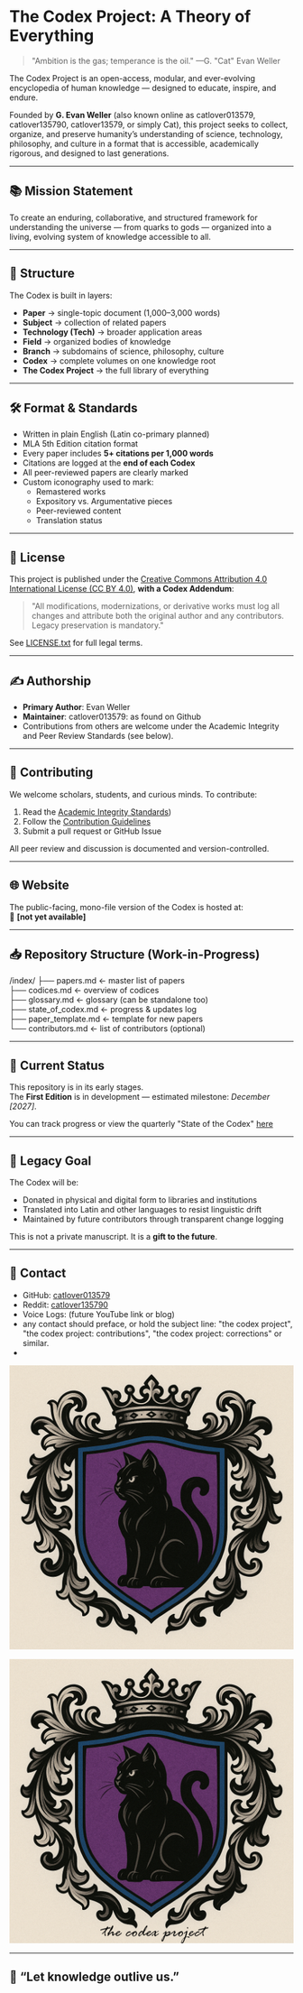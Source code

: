 # The Codex Project: A Theory of Everything

> "Ambition is the gas; temperance is the oil." —G. "Cat" Evan Weller

The Codex Project is an open-access, modular, and ever-evolving encyclopedia of human knowledge — designed to educate, inspire, and endure.

Founded by **G. Evan Weller** (also known online as catlover013579, catlover135790, catlover13579, or simply Cat), this project seeks to collect, organize, and preserve humanity’s understanding of science, technology, philosophy, and culture in a format that is accessible, academically rigorous, and designed to last generations.

---

## 📚 Mission Statement

To create an enduring, collaborative, and structured framework for understanding the universe — from quarks to gods — organized into a living, evolving system of knowledge accessible to all.

---

## 🧭 Structure

The Codex is built in layers:

- **Paper** → single-topic document (1,000–3,000 words)
- **Subject** → collection of related papers
- **Technology (Tech)** → broader application areas
- **Field** → organized bodies of knowledge
- **Branch** → subdomains of science, philosophy, culture
- **Codex** → complete volumes on one knowledge root
- **The Codex Project** → the full library of everything

---

## 🛠️ Format & Standards

- Written in plain English (Latin co-primary planned)
- MLA 5th Edition citation format
- Every paper includes **5+ citations per 1,000 words**
- Citations are logged at the **end of each Codex**
- All peer-reviewed papers are clearly marked
- Custom iconography used to mark:
  - Remastered works
  - Expository vs. Argumentative pieces
  - Peer-reviewed content
  - Translation status

---

## 🔐 License

This project is published under the [Creative Commons Attribution 4.0 International License (CC BY 4.0)](https://creativecommons.org/licenses/by/4.0/), **with a Codex Addendum**:

> "All modifications, modernizations, or derivative works must log all changes and attribute both the original author and any contributors. Legacy preservation is mandatory."

See [LICENSE.txt](./LICENSE.txt) for full legal terms.

---

## ✍️ Authorship

- **Primary Author**: Evan Weller  
- **Maintainer**: catlover013579: as found on Github
- Contributions from others are welcome under the Academic Integrity and Peer Review Standards (see below).

---

## 🤝 Contributing

We welcome scholars, students, and curious minds. To contribute:

1. Read the [Academic Integrity Standards](https://github.com/Catlover013579/The-Codex-Project/blob/main/Academic%20Integrety))
2. Follow the [Contribution Guidelines](CONTRIBUTING.md)
3. Submit a pull request or GitHub Issue

All peer review and discussion is documented and version-controlled.

---

## 🌐 Website

The public-facing, mono-file version of the Codex is hosted at:  
📍 **[not yet available]**

---

## 📥 Repository Structure (Work-in-Progress)

/index/
   ├── papers.md            ← master list of papers  
   ├── codices.md           ← overview of codices  
   ├── glossary.md          ← glossary (can be standalone too)  
   ├── state_of_codex.md    ← progress & updates log  
   ├── paper_template.md    ← template for new papers  
   └── contributors.md      ← list of contributors (optional)



---

## 🧪 Current Status

This repository is in its early stages.  
The **First Edition** is in development — estimated milestone: *December [2027]*.

You can track progress or view the quarterly "State of the Codex" [here](https://github.com/Catlover013579/The-Codex-Project/tree/main/index/STATE_OF_THE_CODEX)

---

## 🌱 Legacy Goal

The Codex will be:
- Donated in physical and digital form to libraries and institutions
- Translated into Latin and other languages to resist linguistic drift
- Maintained by future contributors through transparent change logging

This is not a private manuscript. It is a **gift to the future**.

---

## 🧾 Contact

- GitHub: [catlover013579](https://github.com/Catlover013579)
- Reddit: [catlover135790](https://www.reddit.com/user/catlover135790/)
- Voice Logs: (future YouTube link or blog)
- any contact should preface, or hold the subject line: "the codex project", "the codex project: contributions", "the codex project: corrections" or similar.
- 
![Alt text](assets/The_Codex_Project_(plain).png)

![The Codex Project Logo](assets/The_Codex_Project_(text).png)

---

## 🌌 “Let knowledge outlive us.”

